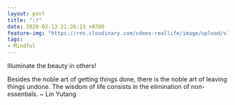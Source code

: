 ```yaml
---
layout: post
title: ":)"
date: 2020-02-13 21:26:23 +0700
feature-img: "https://res.cloudinary.com/sdees-reallife/image/upload/v1555658919/sample_feature_img.png"
tags:
- Mindful
---
```

Illuminate the beauty in others!

<i class="fa fa-child" style="color:plum"></i>

Besides the noble art of getting things done, there is the noble art of leaving things
undone. The wisdom of life consists in the elimination of non-essentials. ~ Lin Yutang

